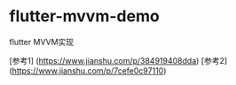 # flutter-mvvm-demo

flutter MVVM实现


[参考1] (https://www.jianshu.com/p/384919408dda)
[参考2] (https://www.jianshu.com/p/7cefe0c97110)